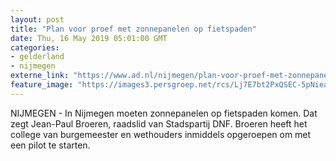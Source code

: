 ```yaml
---
layout: post
title: "Plan voor proef met zonnepanelen op fietspaden"
date: Thu, 16 May 2019 05:01:00 GMT
categories: 
- gelderland 
- nijmegen 
externe_link: "https://www.ad.nl/nijmegen/plan-voor-proef-met-zonnepanelen-op-fietspaden~a295ba25/"
feature_image: "https://images3.persgroep.net/rcs/Lj7E7bt2PxQSEC-5pNiea_HeKrE/diocontent/147447886/_fitwidth/400/?appId=21791a8992982cd8da851550a453bd7f&quality=0.7"
---
```


NIJMEGEN - In Nijmegen moeten zonnepanelen op fietspaden komen. Dat zegt Jean-Paul Broeren, raadslid van Stadspartij DNF. Broeren heeft het college van burgemeester en wethouders inmiddels opgeroepen om met een pilot te starten.
